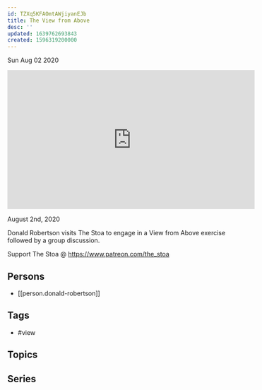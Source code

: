 ```yaml
---
id: TZXq5KFAOmtAWjiyanEJb
title: The View from Above
desc: ''
updated: 1639762693843
created: 1596319200000
---
```





Sun Aug 02 2020

<iframe width="560" height="315" src="https://www.youtube.com/embed/qPYjiNHs4lU" title="The View from Above w/ Donald Robertson" frameborder="0" allow="accelerometer; autoplay; clipboard-write; encrypted-media; gyroscope; picture-in-picture" allowfullscreen ></iframe>

August 2nd, 2020

Donald Robertson visits The Stoa to engage in a View from Above exercise followed by a group discussion.

Support The Stoa @ https://www.patreon.com/the_stoa

## Persons

- [[person.donald-robertson]]

## Tags

- #view

## Topics



## Series



